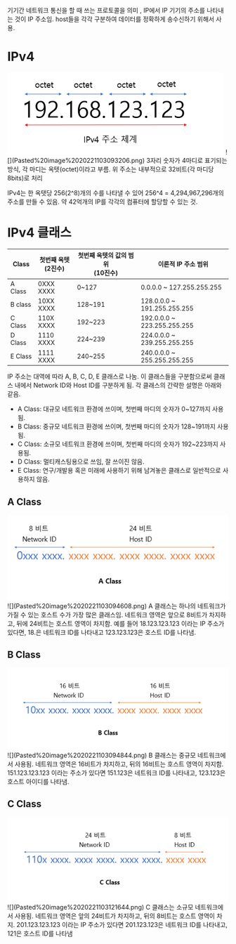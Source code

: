 기기간 네트워크 통신을 할 때 쓰는 프로토콜을 의미 , IP에서 IP 기기의 주소를 나타내는 것이 IP 주소임. host들을 각각 구분하여 데이터를 정확하게 송수신하기 위해서 사용.

# IPv4
<img src="/assets/Pasted%20image%2020221103093206.png"/>
![](Pasted%20image%2020221103093206.png)
3자리 숫자가 4마디로 표기되는 방식, 각 마디는 옥텟(octet)이라고 부름. 위 주소는 내부적으로 32비트(각 마디당 8bits)로 처리

IPv4는 한 옥탯당 256(2^8)개의 수를 나타낼 수 있어 256^4 = 4,294,967,296개의 주소를 만들 수 있음. 약 42억개의 IP를 각각의 컴퓨터에 할당할 수 있는 것.

# IPv4 클래스

|Class|첫번째 옥텟<br/>(2진수)|첫번째 옥텟의 값의 범위<br/>(10진수)|이론적 IP 주소 범위|
|---- |----------------- |------------------------------ | ----------------- |
|A Class|0XXX XXXX|0~127|0.0.0.0 ~ 127.255.255.255|
|B class|10XX XXXX|128~191|128.0.0.0 ~ 191.255.255.255|
|C Class|110X XXXX|192~223|192.0.0.0 ~ 223.255.255.255|
|D Class|1110 XXXX|224~239|224.0.0.0 ~ 239.255.255.255|
|E Class|1111 XXXX|240~255|240.0.0.0 ~ 255.255.255.255|

IP 주소는 대역에 따라 A, B, C, D, E 클래스로 나눔. 이 클래스들을 구분함으로써 클래스 내에서 Network ID와 Host ID를 구분하게 됨. 각 클래스의 간략한 설명은 아래와 같음.
- A Class: 대규모 네트워크 환경에 쓰이며, 첫번째 마디의 숫자가 0~127까지 사용됨.
- B Class: 중규모 네트워크 환경에 쓰이며, 첫번째 마디의 숫자가 128~191까지 사용됨.
- C Class: 소규모 네트워크 환경에 쓰이며, 첫번째 마디의 숫자가 192~223까지 사용됨.
- D Class: 멀티캐스팅용으로 쓰임, 잘 쓰이진 않음.
- E Class: 연구/개발용 혹은 미래에 사용하기 위해 남겨놓은 클래스로 일반적으로 사용하지 않음.

## A Class
<img src="/assets/Pasted%20image%2020221103094608.png"/>
![](Pasted%20image%2020221103094608.png)
A 클래스는 하나의 네트워크가 가질 수 있는 호스트 수가 가장 많은 클래스임. 네트워크 영역은 앞으로 8비트가 차지하고, 뒤에 24비트는 호스트 영역이 차지함. 예를 들어 18.123.123.123 이라는 IP 주소가 있다면, 18.은 네트워크 ID를 나타내고 123.123.123은 호스트 ID를 나타냄.

## B Class
<img src="/assets/Pasted%20image%2020221103094844.png"/>
![](Pasted%20image%2020221103094844.png)
B 클래스는 중규모 네트워크에서 사용됨. 네트워크 영역은 16비트가 차지하고, 뒤의 16비트는 호스트 영역이 차지함. 151.123.123.123 이라는 주소가 있다면 151.123은 네트워크 ID를 나타내고, 123.123은 호스트 아이디를 나타냄.

## C Class
<img src="/assets/Pasted%20image%2020221103121644.png" />
![](Pasted%20image%2020221103121644.png)
C 클래스는 소규모 네트워크에서 사용됨. 네트워크 영역은 앞의 24비트가 차지하고, 뒤의 8비트는 호스트 영역이 차지. 201.123.123.123 이라는 IP 주소가 있다면 201.123.123은 네트워크 ID를 나타내고, 121은 호스트 ID를 나타냄